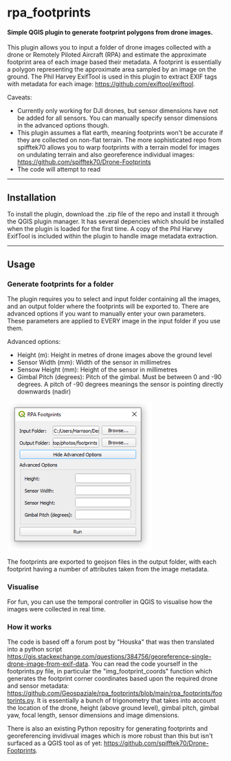 # rpa_footprints

#### Simple QGIS plugin to generate footprint polygons from drone images.

This plugin allows you to input a folder of drone images collected with a drone or Remotely Piloted Aircraft (RPA) and estimate the approximate footprint area of each image based their metadata. A footprint is essentially a polygon representing the approximate area sampled by an image on the ground. The Phil Harvey ExifTool is used in this plugin to extract EXIF tags with metadata for each image: https://github.com/exiftool/exiftool. 

Caveats:
- Currently only working for DJI drones, but sensor dimensions have not be added for all sensors. You can manually specify sensor dimensions in the advanced options though.
- This plugin assumes a flat earth, meaning footprints won't be accurate if they are collected on non-flat terrain. The more sophisticated repo from spifftek70 allows you to warp footprints with a terrain model for images on undulating terrain and also georeference individual images: https://github.com/spifftek70/Drone-Footprints
- The code will attempt to read 

---

## Installation

To install the plugin, download the .zip file of the repo and install it through the QGIS plugin manager. It has several depencies which should be installed when the plugin is loaded for the first time. A copy of the Phil Harvey ExifTool is included within the plugin to handle image metadata extraction.


---

## Usage

### Generate footprints for a folder

The plugin requires you to select and input folder containing all the images, and an output folder where the footprints will be exported to. There are advanced options if you want to manually enter your own parameters. These parameters are applied to EVERY image in the input folder if you use them.

Advanced options:
- Height (m): Height in metres of drone images above the ground level
- Sensor Width (mm): Width of the sensor in millimetres
- Sensow Height (mm): Height of the sensor in millimetres
- Gimbal Pitch (degrees): Pitch of the gimbal. Must be between 0 and -90 degrees. A pitch of -90 degrees meanings the sensor is pointing directly downwards (nadir)

![](images/interface.PNG)

The footprints are exported to geojson files in the output folder, with each footprint having a number of attributes taken from the image metadata.

### Visualise 

For fun, you can use the temporal controller in QGIS to visualise how the images were collected in real time.



### How it works

The code is based off a forum post by "Houska" that was then translated into a python script https://gis.stackexchange.com/questions/384756/georeference-single-drone-image-from-exif-data. You can read the code yourself in the footprints.py file, in particular the "img_footprint_coords" function which generates the footprint corner coordinates based upon the required drone and sensor metadata: https://github.com/Geospaziale/rpa_footprints/blob/main/rpa_footprints/footprints.py. It is essentially a bunch of trigonometry that takes into account the location of the drone, height (above ground level), gimbal pitch, gimbal yaw, focal length, sensor dimensions and image dimensions.

There is also an existing Python repositry for generating footprints and georeferencing invidivual images which is more robust than this but isn't surfaced as a QGIS tool as of yet: https://github.com/spifftek70/Drone-Footprints.